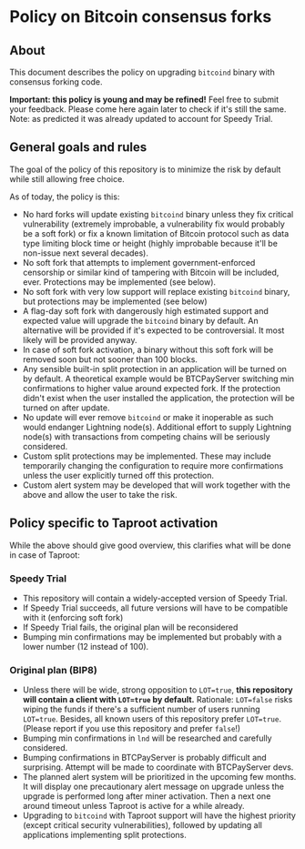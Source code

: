 # Policy on Bitcoin consensus forks

## About

This document describes the policy on upgrading `bitcoind` binary with consensus forking code.

**Important: this policy is young and may be refined!**
Feel free to submit your feedback.
Please come here again later to check if it's still the same.
Note: as predicted it was already updated to account for Speedy Trial. 

## General goals and rules

The goal of the policy of this repository is to minimize the risk by default while still allowing free choice.

As of today, the policy is this:

* No hard forks will update existing `bitcoind` binary unless they fix critical vulnerability (extremely improbable,
  a vulnerability fix would probably be a soft fork) or fix a known limitation of Bitcoin protocol such as data
  type limiting block time or height (highly improbable because it'll be non-issue next several decades).
* No soft fork that attempts to implement government-enforced censorship or similar kind of tampering with Bitcoin
  will be included, ever. Protections may be implemented (see below).
* No soft fork with very low support will replace existing `bitcoind` binary, but protections may be implemented (see
  below)
* A flag-day soft fork with dangerously high estimated support and expected value will upgrade the `bitcoind` binary
  by default. An alternative will be provided if it's expected to be controversial. It most likely will be provided
  anyway.
* In case of soft fork activation, a binary without this soft fork will be removed soon but not sooner than 100 blocks.
* Any sensible built-in split protection in an application will be turned on by default. A theoretical example would be
  BTCPayServer switching min confirmations to higher value around expected fork. If the protection didn't exist when the
  user installed the application, the protection will be turned on after update.
* No update will ever remove `bitcoind` or make it inoperable as such would endanger Lightning node(s). Additional
  effort to supply Lightning node(s) with transactions from competing chains will be seriously considered.
* Custom split protections may be implemented. These may include temporarily changing the configuration to require more
  confirmations unless the user explicitly turned off this protection.
* Custom alert system may be developed that will work together with the above and allow the user to take the risk.

## Policy specific to Taproot activation

While the above should give good overview, this clarifies what will be done in case of Taproot:

### Speedy Trial

* This repository will contain a widely-accepted version of Speedy Trial.
* If Speedy Trial succeeds, all future versions will have to be compatible with it (enforcing soft fork)
* If Speedy Trial fails, the original plan will be reconsidered
* Bumping min confirmations may be implemented but probably with a lower number (12 instead of 100).

### Original plan (BIP8)

* Unless there will be wide, strong opposition to `LOT=true`, **this repository will contain a client with `LOT=true` by default.**
  Rationale: `LOT=false` risks wiping the funds if there's a sufficient number of users running `LOT=true`.
  Besides, all known users of this repository prefer `LOT=true`.
  (Please report if you use this repository and prefer `false`!)
* Bumping min confirmations in `lnd` will be researched and carefully considered.
* Bumping confirmations in BTCPayServer is probably difficult and surprising.
  Attempt will be made to coordinate with BTCPayServer devs.
* The planned alert system will be prioritized in the upcoming few months.
  It will display one precautionary alert message on upgrade unless the upgrade is performed long after miner activation.
  Then a next one around timeout unless Taproot is active for a while already.
* Upgrading to `bitcoind` with Taproot support will have the highest priority (except critical security vulnerabilities),
  followed by updating all applications implementing split protections.
